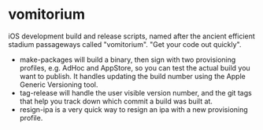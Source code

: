 vomitorium
==========

iOS development build and release scripts, named after the ancient efficient stadium passageways called "vomitorium". "Get your code out quickly".

- make-packages will build a binary, then sign with two provisioning profiles, e.g. AdHoc and AppStore, so you can test the actual build you want to publish. It handles updating the build number using the Apple Generic Versioning tool.
- tag-release will handle the user visible version number, and the git tags that help you track down which commit a build was built at.
- resign-ipa is a very quick way to resign an ipa with a new provisioning profile.
